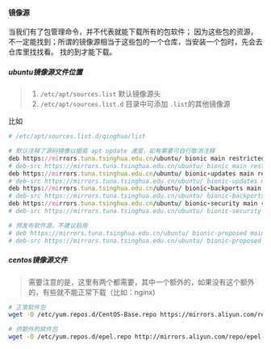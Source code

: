 #### 镜像源
当我们有了包管理命令，并不代表就能下载所有的包软件；
因为这些包的资源，不一定能找到；所谓的镜像源相当于这些包的一个仓库，当安装一个包时，先会去仓库里找找看。
找的到才能下载。

##### ubuntu镜像源文件位置
> 1. `/etc/apt/sources.list` 默认镜像源头
> 2. `/etc/apt/sources.list.d` 目录中可添加 `.list`的其他镜像源

比如
```ruby
# /etc/apt/sources.list.d/qinghua/list

# 默认注释了源码镜像以提高 apt update 速度，如有需要可自行取消注释
deb https://mirrors.tuna.tsinghua.edu.cn/ubuntu/ bionic main restricted universe multiverse
# deb-src https://mirrors.tuna.tsinghua.edu.cn/ubuntu/ bionic main restricted universe multiverse
deb https://mirrors.tuna.tsinghua.edu.cn/ubuntu/ bionic-updates main restricted universe multiverse
# deb-src https://mirrors.tuna.tsinghua.edu.cn/ubuntu/ bionic-updates main restricted universe multiverse
deb https://mirrors.tuna.tsinghua.edu.cn/ubuntu/ bionic-backports main restricted universe multiverse
# deb-src https://mirrors.tuna.tsinghua.edu.cn/ubuntu/ bionic-backports main restricted universe multiverse
deb https://mirrors.tuna.tsinghua.edu.cn/ubuntu/ bionic-security main restricted universe multiverse
# deb-src https://mirrors.tuna.tsinghua.edu.cn/ubuntu/ bionic-security main restricted universe multiverse

# 预发布软件源，不建议启用
# deb https://mirrors.tuna.tsinghua.edu.cn/ubuntu/ bionic-proposed main restricted universe multiverse
# deb-src https://mirrors.tuna.tsinghua.edu.cn/ubuntu/ bionic-proposed main restricted universe multiverse
```

##### centos镜像源文件
> 需要注意的是，这里有两个都需要，其中一个额外的，如果没有这个额外的，有些就不能正常下载（比如：nginx)
```bash
# 正常软件包
wget -O /etc/yum.repos.d/CentOS-Base.repo https://mirrors.aliyun.com/repo/Centos-7.repo

# 供额外的软件包
wget -O /etc/yum.repos.d/epel.repo http://mirrors.aliyun.com/repo/epel-7.repo
```

